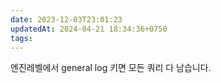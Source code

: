 ```yaml
---
date: 2023-12-03T23:01:23
updatedAt: 2024-04-21 18:34:36+0750
tags: 
---
```

엔진레벨에서 general log 키면 모든 쿼리 다 남습니다.
